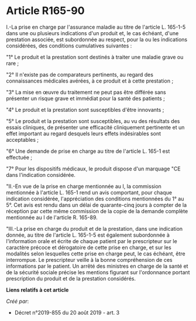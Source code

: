 # Article R165-90

I.-La prise en charge par l'assurance maladie au titre de l'article L. 165-1-5 dans une ou plusieurs indications d'un produit
et, le cas échéant, d'une prestation associée, est subordonnée au respect, pour la ou les indications considérées, des
conditions cumulatives suivantes :

"1° Le produit et la prestation sont destinés à traiter une maladie grave ou rare ;

"2° Il n'existe pas de comparateurs pertinents, au regard des connaissances médicales avérées, à ce produit et à cette
prestation ;

"3° La mise en œuvre du traitement ne peut pas être différée sans présenter un risque grave et immédiat pour la santé des
patients ;

"4° Le produit et la prestation sont susceptibles d'être innovants ;

"5° Le produit et la prestation sont susceptibles, au vu des résultats des essais cliniques, de présenter une efficacité
cliniquement pertinente et un effet important au regard desquels leurs effets indésirables sont acceptables ;

"6° Une demande de prise en charge au titre de l'article L. 165-1 est effectuée ;

"7° Pour les dispositifs médicaux, le produit dispose d'un marquage "CE dans l'indication considérée.

"II.-En vue de la prise en charge mentionnée au I, la commission mentionnée à l'article L. 165-1 rend un avis comportant,
pour chaque indication considérée, l'appréciation des conditions mentionnées du 1° au 5°. Cet avis est rendu dans un délai de
quarante-cinq jours à compter de la réception par cette même commission de la copie de la demande complète mentionnée au I de
l'article R. 165-89.

"III.-La prise en charge du produit et de la prestation, dans une indication donnée, au titre de l'article L. 165-1-5 est
également subordonnée à l'information orale et écrite de chaque patient par le prescripteur sur le caractère précoce et
dérogatoire de cette prise en charge, et sur les modalités selon lesquelles cette prise en charge peut, le cas échéant, être
interrompue. Le prescripteur veille à la bonne compréhension de ces informations par le patient. Un arrêté des ministres en
charge de la santé et de la sécurité sociale précise les mentions figurant sur l'ordonnance portant prescription du produit
et de la prestation considérés.

**Liens relatifs à cet article**

_Créé par_:

  - Décret n°2019-855 du 20 août 2019 - art. 3
